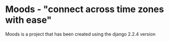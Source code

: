 # Moods - "connect across time zones with ease"
  Moods is a project that has been created using the django 2.2.4 version

